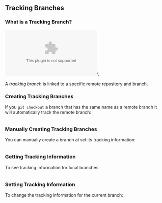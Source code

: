Tracking Branches
-----------------

### What is a Tracking Branch? ###

![](../../diagrams/external/tracking.dot)\
<!-- Placeholder -->

A *tracking branch* is linked to a specific remote repository and
branch.

### Creating Tracking Branches ###

If you `git checkout` a branch that has the same name as a remote
branch it will automatically track the remote branch:

~~~ {exec="../../scripts/exec-branches.sh checkout"}
~~~

### Manually Creating Tracking Branches ###

You can manually create a branch at set its tracking information:

~~~ {exec="../../scripts/exec-branches.sh manual"}
~~~

### Getting Tracking Information ###

To see tracking information for local branches:

~~~ {exec="../../scripts/exec-branches.sh get"}
~~~

### Setting Tracking Information ###

To change the tracking information for the current branch:

~~~ {exec="../../scripts/exec-branches.sh set"}
~~~
